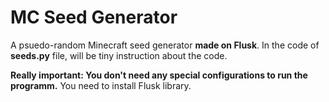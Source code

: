 # MC Seed Generator

A psuedo-random Minecraft seed generator <b>made on Flusk</b>.
In the code of <b>seeds.py</b> file, will be tiny instruction about the code.
 
<b>Really important: You don't need any special configurations to run the programm.</b>
You need to install Flusk library.